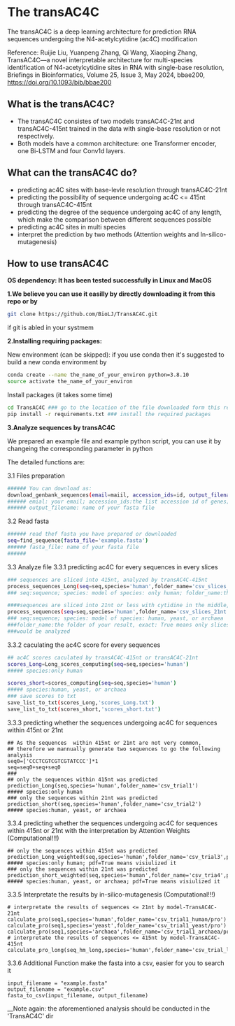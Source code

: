 # The transAC4C
The transAC4C is a deep learning architecture for prediction RNA sequences undergoing
the N4-acetylcytidine (ac4C) modification

Reference: Ruijie Liu, Yuanpeng Zhang, Qi Wang, Xiaoping Zhang, TransAC4C—a novel interpretable architecture for multi-species identification of N4-acetylcytidine sites in RNA with single-base resolution, Briefings in Bioinformatics, Volume 25, Issue 3, May 2024, bbae200, https://doi.org/10.1093/bib/bbae200
## What is the transAC4C?
- The transAC4C consistes of two models transAC4C-21nt and transAC4C-415nt trained in 
the data with single-base resolution or not respectively. 
- Both models have a common architecture: one Transformer encoder, one Bi-LSTM and four 
Conv1d layers.

## What can the transAC4C do?
- predicting ac4C sites with base-levle resolution through transAC4C-21nt
- predicting the possibility of sequence undergoing ac4C <= 415nt through transAC4C-415nt
- predicting the degree of the sequence undergoing ac4C of any length, which make
the comparison between different sequences possible
- predicting ac4C sites in multi species
- interpret the prediction by two methods (Attention weights and In-silico-mutagenesis)

## How to use transAC4C
__OS dependency: It has been tested successfully in Linux and MacOS__

__1.We believe you can use it easilly by directly downloading it from this repo or by__
```sh
git clone https://github.com/BioLJ/TransAC4C.git
```
if git is abled in your systmem

__2.Installing requiring packages:__

New environment  (can be skipped): 
if you use conda then it's suggested to build a new conda environment by
```sh
conda create --name the_name_of_your_environ python=3.8.10
source activate the_name_of_your_environ
```
Install packages (it takes some time)
```sh
cd TransAC4C ### go to the location of the file downloaded form this repo
pip install -r requirements.txt ### install the required packages
```
__3.Analyze sequences by transAC4C__

We prepared an example file and example python script, you can use it by changeing the corresponding parameter in python

The detailed functions are:

3.1 Files preparation
```sh
###### You can download as:
download_genbank_sequences(email=maiil, accession_ids=id, output_filename=filename)
###### emial: your email; accession_ids:the list accession id of genes; 
###### output_filename: name of your fasta file
```
3.2 Read fasta
```sh
###### read thef fasta you have prepared or downloaded
seq=find_sequence(fasta_file='example.fasta')
###### fasta_file: name of your fasta file
###### 
```
3.3 Analyze file
3.3.1 predicting ac4C for every sequences in every slices 
```sh
### sequences are sliced into 415nt, analyzed by transAC4C-415nt
process_sequences_Long(seq=seq,species='human',folder_name='csv_slices_415nt')
### seq:sequence; species: model of species: only human; folder_name:the folder of your result

####sequences are sliced into 21nt or less with cytidine in the middle, analyzed ####by transAC4C-21nt
process_sequences(seq=seq,species='human',folder_name='csv_slices_21nt',exact=True)
### seq:sequence; species: model of species: human, yeast, or archaea
###folder_name:the folder of your result, exact: True means only slices at 21nt 
###would be analyzed
```
3.3.2 caculating the ac4C score for every sequences 
```sh
## ac4C scores caculated by transAC4C-415nt or transAC4C-21nt
scores_Long=Long_scores_computing(seq=seq,species='human')
##### species:only human

scores_short=scores_computing(seq=seq,species='human')
##### species:human, yeast, or archaea
### save scores to txt
save_list_to_txt(scores_Long,'scores_Long.txt')
save_list_to_txt(scores_short,'scores_short.txt')
```
3.3.3 predicting whether the sequences undergoing ac4C for sequences within 415nt or 21nt
``` 
## As the sequences  within 415nt or 21nt are not very common, 
## therefore we mannually generate two sequences to go the following analysis
seq0=['CCCTCGTCGTCGTATCCC']*1
seq=seq0+seq+seq0
###
## only the sequences within 415nt was predicted 
prediction_Long(seq,species='human',folder_name='csv_trial1')
##### species:only human
### only the sequences within 21nt was predicted 
prediction_short(seq,species='human',folder_name='csv_trial2')
##### species:human, yeast, or archaea
```
3.3.4 predicting whether the sequences undergoing ac4C for sequences within 415nt or 21nt
with the interpretation by Attention Weights (Computational!!!)
``` 
## only the sequences within 415nt was predicted 
prediction_Long_weighted(seq,species='human',folder_name='csv_trial3',pdf=True)
##### species:only human; pdf=True means visiulized it 
### only the sequences within 21nt was predicted 
prediction_short_weighted(seq,species='human',folder_name='csv_tria4',pdf=True)
##### species:human, yeast, or archaea; pdf=True means visiulized it 
```
3.3.5 Interpretate the results by in-silico-mutagenesis (Computational!!!)
``` 
# interpretate the results of sequences <= 21nt by model-TransAC4C-21nt
calculate_pro(seq1,species='human',folder_name='csv_trial1_human/pro')
calculate_pro(seq1,species='yeast',folder_name='csv_trial1_yeast/pro')
calculate_pro(seq1,species='archaea',folder_name='csv_trial1_archaea/pro')
# interpretate the results of sequences <= 415nt by model-TransAC4C-415nt
calculate_pro_long(seq_hm_long,species='human',folder_name='csv_trial_long/pro')
``` 
3.3.6 Additional Function
make the fasta into a csv, easier for you to search it 
``` 
input_filename = "example.fasta"
output_filename = "example.csv"
fasta_to_csv(input_filename, output_filename)
``` 
__Note again: the aforementioned analysis should be conducted in the 'TransAC4C' dir
